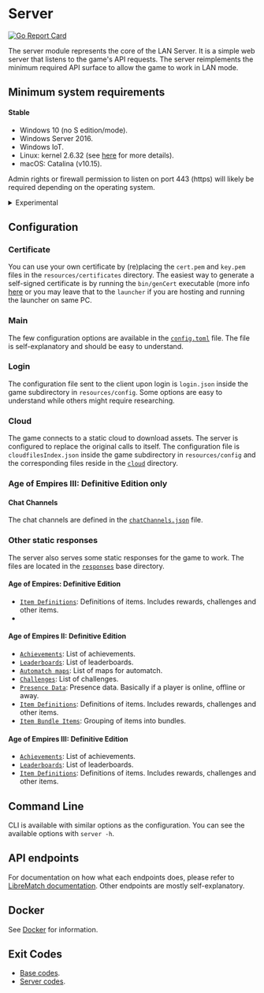 # Server

[![Go Report Card](https://goreportcard.com/badge/github.com/luskaner/ageLANServer/server)](https://goreportcard.com/report/github.com/luskaner/ageLANServer/server)

The server module represents the core of the LAN Server. It is a simple web server that listens to the game's
API requests. The server reimplements the minimum required API surface to allow the game to work in LAN mode.

## Minimum system requirements

#### Stable

- Windows 10 (no S edition/mode).
- Windows Server 2016.
- Windows IoT.
- Linux: kernel 2.6.32 (see [here](https://go.dev/wiki/Linux) for more details).
- macOS: Catalina (v10.15).

Admin rights or firewall permission to listen on port 443 (https) will likely be required depending on the operating
system.

<details>
<summary>Experimental</summary>

- BSD-based (OpenBSD, DragonFly BSD, FreeBSD and NetBSD).
- Solaris-based (Solaris and Illumos).
- AIX.

Note: For the full list see [minimum requirements for Go](https://go.dev/wiki/MinimumRequirements) 1.22.

</details>

## Configuration

### Certificate

You can use your own certificate by (re)placing the `cert.pem` and `key.pem` files in the `resources/certificates`
directory.
The easiest way to generate a self-signed certificate is by running the ``bin/genCert`` executable (more
info [here](../server-genCert) or you may leave
that to
the ```launcher``` if you are hosting and running the launcher on same PC.

### Main

The few configuration options are available in the [`config.toml`](resources/config/config.toml) file. The file is
self-explanatory and should be easy to understand.

### Login

The configuration file sent to the client upon login is `login.json` inside the game subdirectory in `resources/config`.
Some options
are
easy to understand while others might require researching.

### Cloud

The game connects to a static cloud to download assets. The server is configured to replace the original calls to
itself. The configuration file is `cloudfilesIndex.json` inside the game subdirectory in `resources/config` and the
corresponding
files reside in the [`cloud`](resources/responses/cloud) directory.

### Age of Empires III: Definitive Edition only

#### Chat Channels

The chat channels are defined in the [`chatChannels.json`](resources/config/age3/chatChannels.json) file.

### Other static responses

The server also serves some static responses for the game to work. The files are located in
the [`responses`](resources/responses) base directory.

#### Age of Empires: Definitive Edition

- [`Item Definitions`](resources/responses/age1/itemDefinitions.json): Definitions of items. Includes rewards,
  challenges and
  other items.
-

#### Age of Empires II: Definitive Edition

- [`Achievements`](resources/responses/age2/achievements.json): List of achievements.
- [`Leaderboards`](resources/responses/age2/leaderboards.json): List of leaderboards.
- [`Automatch maps`](resources/responses/age2/automatchMaps.json): List of maps for automatch.
- [`Challenges`](resources/responses/age2/challenges.json): List of challenges.
- [`Presence Data`](resources/responses/age2/presenceData.json): Presence data. Basically if a player is online, offline
  or
  away.
- [`Item Definitions`](resources/responses/age2/itemDefinitions.json): Definitions of items. Includes rewards,
  challenges and
  other items.
- [`Item Bundle Items`](resources/responses/age2/itemBundleItems.json): Grouping of items into bundles.

#### Age of Empires III: Definitive Edition

- [`Achievements`](resources/responses/age3/achievements.json): List of achievements.
- [`Leaderboards`](resources/responses/age3/leaderboards.json): List of leaderboards.
- [`Item Definitions`](resources/responses/age3/itemDefinitions.json): Definitions of items. Includes rewards,
  challenges and
  other items.

## Command Line

CLI is available with similar options as the configuration. You can see the available options with
`server -h`.

## API endpoints

For documentation on how what each endpoints does, please refer
to [LibreMatch documentation](https://wiki.librematch.org/rlink/game/start). Other endpoints are mostly
self-explanatory.

## Docker

See [Docker](../server-docker) for information.

## Exit Codes

* [Base codes](../common/errors.go).
* [Server codes](internal/errors.go).
